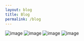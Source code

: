 ```yaml
---
layout: blog
title: Blog
permalink: /blog
---
```

![image](https://user-images.githubusercontent.com/98058262/154528707-d1de3193-0853-4b1d-ad59-f7ca64d006d2.png)
![image](https://user-images.githubusercontent.com/98058262/154528727-3d320697-e746-4ef6-840f-37af55b38d49.png)
![image](https://user-images.githubusercontent.com/98058262/154528806-f80d5138-8476-42a8-b270-7cb4f5ac297a.png)
![image](https://user-images.githubusercontent.com/98058262/154528837-b6ee8694-9498-422b-bc75-2b62572c230c.png)

